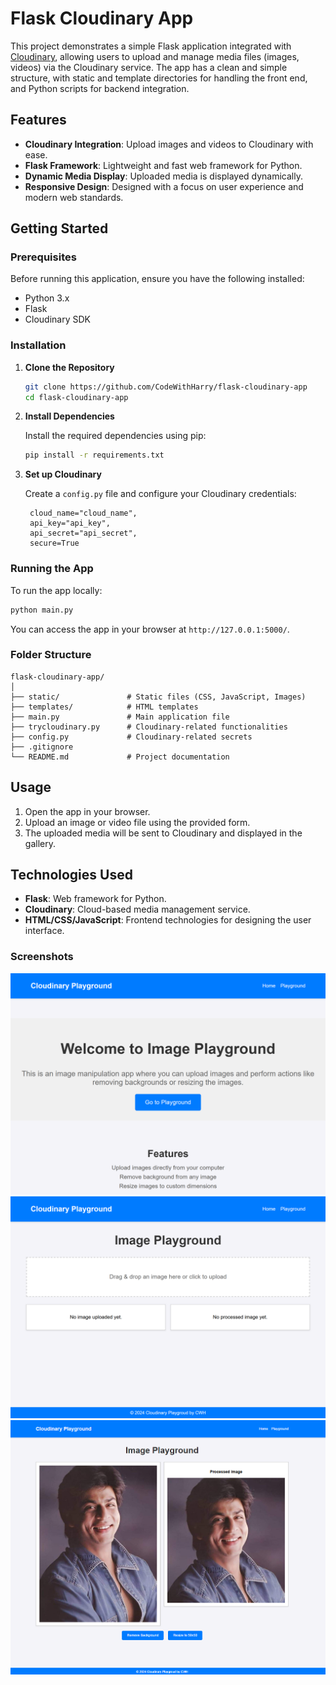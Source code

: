 # Flask Cloudinary App

This project demonstrates a simple Flask application integrated with [Cloudinary](https://cloudinary.com/), allowing users to upload and manage media files (images, videos) via the Cloudinary service. The app has a clean and simple structure, with static and template directories for handling the front end, and Python scripts for backend integration.

## Features

- **Cloudinary Integration**: Upload images and videos to Cloudinary with ease.
- **Flask Framework**: Lightweight and fast web framework for Python.
- **Dynamic Media Display**: Uploaded media is displayed dynamically.
- **Responsive Design**: Designed with a focus on user experience and modern web standards.
  
## Getting Started

### Prerequisites

Before running this application, ensure you have the following installed:

- Python 3.x
- Flask
- Cloudinary SDK

### Installation

1. **Clone the Repository**

   ```bash
   git clone https://github.com/CodeWithHarry/flask-cloudinary-app
   cd flask-cloudinary-app
   ```

2. **Install Dependencies**

   Install the required dependencies using pip:

   ```bash
   pip install -r requirements.txt
   ```

3. **Set up Cloudinary**

   Create a `config.py` file and configure your Cloudinary credentials:

   ```
    cloud_name="cloud_name",
    api_key="api_key",
    api_secret="api_secret",
    secure=True
   ```

### Running the App

To run the app locally:

```bash
python main.py
```

You can access the app in your browser at `http://127.0.0.1:5000/`.

### Folder Structure

```
flask-cloudinary-app/
│
├── static/               # Static files (CSS, JavaScript, Images)
├── templates/            # HTML templates
├── main.py               # Main application file
├── trycloudinary.py      # Cloudinary-related functionalities
├── config.py             # Cloudinary-related secrets
├── .gitignore
└── README.md             # Project documentation
```
## Usage

1. Open the app in your browser.
2. Upload an image or video file using the provided form.
3. The uploaded media will be sent to Cloudinary and displayed in the gallery.

## Technologies Used

- **Flask**: Web framework for Python.
- **Cloudinary**: Cloud-based media management service.
- **HTML/CSS/JavaScript**: Frontend technologies for designing the user interface.

### Screenshots

![Home Png](screenshot/home.png)
![Playground Png](screenshot/playground.png)
![Platground Png](screenshot/playground2.png)


